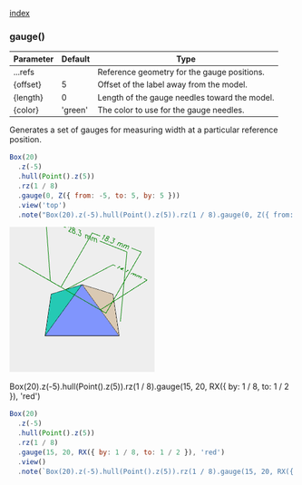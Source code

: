 [index](../../nb/api/index.md)
### gauge()
Parameter|Default|Type
---|---|---
...refs||Reference geometry for the gauge positions.
{offset}|5|Offset of the label away from the model.
{length}|0|Length of the gauge needles toward the model.
{color}|'green'|The color to use for the gauge needles.

Generates a set of gauges for measuring width at a particular reference position.

```JavaScript
Box(20)
  .z(-5)
  .hull(Point().z(5))
  .rz(1 / 8)
  .gauge(0, Z({ from: -5, to: 5, by: 5 }))
  .view('top')
  .note("Box(20).z(-5).hull(Point().z(5)).rz(1 / 8).gauge(0, Z({ from: -5, to: 5, by: 5 }))");
```

![Image](gauge.md.$3.png)

Box(20).z(-5).hull(Point().z(5)).rz(1 / 8).gauge(15, 20, RX({ by: 1 / 8, to: 1 / 2 }), 'red')

```JavaScript
Box(20)
  .z(-5)
  .hull(Point().z(5))
  .rz(1 / 8)
  .gauge(15, 20, RX({ by: 1 / 8, to: 1 / 2 }), 'red')
  .view()
  .note(`Box(20).z(-5).hull(Point().z(5)).rz(1 / 8).gauge(15, 20, RX({ by: 1 / 8, to: 1 / 2 }), 'red')`);
```
